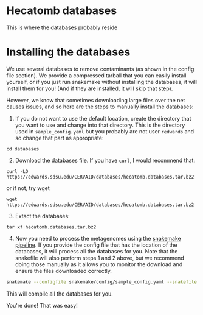 # Hecatomb databases

This is where the databases probably reside

# Installing the databases

We use several databases to remove contaminants (as shown in the config file section). We provide a compressed tarball that you can easily install yourself, or if you just run snakemake without installing the databases, it will install them for you! (And if they are installed, it will skip that step).

However, we know that sometimes downloading large files over the net causes issues, and so here are the steps to manually install the databases:

1. If you do not want to use the default location, create the directory that you want to use and change into that directory. This is the directory used in `sample_config.yaml` but you probably are not user `redwards` and so change that part as appropriate:

```
cd databases
```

2. Download the databases file. If you have `curl`, I would recommend that:

```
curl -LO https://edwards.sdsu.edu/CERVAID/databases/hecatomb.databases.tar.bz2
```

or if not, try wget

```
wget https://edwards.sdsu.edu/CERVAID/databases/hecatomb.databases.tar.bz2
```

3. Extact the databases:

```
tar xf hecatomb.databases.tar.bz2
```

4. Now you need to process the metagenomes using the [snakemake pipeline](snakemake/download_databases.snakefile). If you provide the config file that has the location of the databases, it will process all the databases for you. Note that the snakefile will also perform steps 1 and 2 above, but we recommend doing those manually as it allows you to monitor the download and ensure the files downloaded correctly.

```bash
snakemake --configfile snakemake/config/sample_config.yaml --snakefile snakemake/workflow/monolithic_hecatomb.smk
```

This will compile all the databases for you.

You're done! That was easy!





